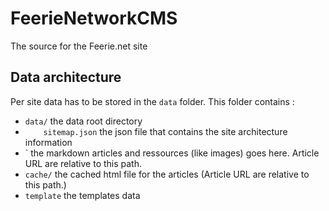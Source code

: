 # FeerieNetworkCMS
The source for the Feerie.net site


## Data architecture
Per site data has to be stored in the `data` folder. This folder contains :
* `data/` the data root directory
* `    sitemap.json` the json file that contains the site architecture information
* `    the markdown articles and ressources (like images) goes here. Article URL are relative to this path.
* `cache/` the cached html file for the articles (Article URL are relative to this path.)
* `template` the templates data

